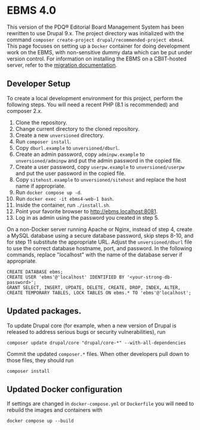 # EBMS 4.0
This version of the PDQ® Editorial Board Management System has been
rewritten to use Drupal 9.x. The project directory was initialized
with the command `composer create-project drupal/recommended-project
ebms4`. This page focuses on setting up a `Docker` container for doing
development work on the EBMS, with non-sensitive dummy data which can
be put under version control. For information on installing the EBMS
on a CBIIT-hosted server, refer to the [migration
documentation](migration/README.md).

## Developer Setup

To create a local development environment for this project, perform the following steps. You will need a recent PHP (8.1 is recommended) and composer 2.x.

1. Clone the repository.
2. Change current directory to the cloned repository.
3. Create a new `unversioned` directory.
4. Run `composer install`.
5. Copy `dburl.example` to `unversioned/dburl`.
6. Create an admin password, copy `adminpw.example` to `unversioned/adminpw`  and put the admin password in the copied file.
7. Create a user password, copy `userpw.example` to `unversioned/userpw`  and put the user password in the copied file.
8. Copy `sitehost.example` to `unversioned/sitehost` and replace the host name if appropriate.
9. Run `docker compose up -d`.
10. Run `docker exec -it ebms4-web-1 bash`.
11. Inside the container, run `./install.sh`.
12. Point your favorite browser to http://ebms.localhost:8081.
13. Log in as admin using the password you created in step 5.

On a non-Docker server running Apache or Nginx, instead of step 4,
create a MySQL database using a secure database password, skip steps
8-10, and for step 11 substitute the appropriate URL. Adjust the
`unversioned/dburl` file to use the correct database hostname, port,
and password. In the following commands, replace "localhost" with the
name of the database server if appropriate.

```
CREATE DATABASE ebms;
CREATE USER 'ebms'@'localhost' IDENTIFIED BY '<your-strong-db-password>';
GRANT SELECT, INSERT, UPDATE, DELETE, CREATE, DROP, INDEX, ALTER, CREATE TEMPORARY TABLES, LOCK TABLES ON ebms.* TO 'ebms'@'localhost';
```

## Updated packages.

To update Drupal core (for example, when a new version of Drupal is
released to address serious bugs or security vulnerabilities), run

```
composer update drupal/core "drupal/core-*" --with-all-dependencies
```

Commit the updated `composer.*` files. When other developers pull down
to those files, they should run

```
composer install
```

## Updated Docker configuration

If settings are changed in `docker-compose.yml` or `Dockerfile` you
will need to rebuild the images and containers with

```
docker compose up --build
```

